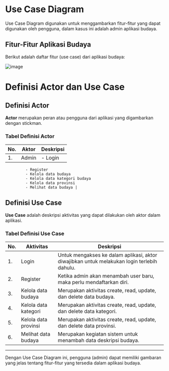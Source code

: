 # Use Case Diagram

Use Case Diagram digunakan untuk menggambarkan fitur-fitur yang dapat digunakan oleh pengguna, dalam kasus ini adalah admin aplikasi budaya.

## Fitur-Fitur Aplikasi Budaya

Berikut adalah daftar fitur (use case) dari aplikasi budaya:

![image](https://github.com/Indoculturafinders/APLIKASI-BUDAYA-INDONESIA-DENGAN-RESTFUL-API/assets/80626628/328e7822-68ae-4ebd-8a34-cc2730c2686a)

# Definisi Actor dan Use Case

## Definisi Actor

**Actor** merupakan peran atau pengguna dari aplikasi yang digambarkan dengan stickman.

### Tabel Definisi Actor

| No. | Aktor | Deskripsi |
|-----|-------|-----------|
| 1.  | Admin | - Login
             - Register
             - Kelola data budaya
             - Kelola data kategori budaya
             - Kelola data provinsi
             - Melihat data budaya |

## Definisi Use Case

**Use Case** adalah deskripsi aktivitas yang dapat dilakukan oleh aktor dalam aplikasi.

### Tabel Definisi Use Case

| No. | Aktivitas          | Deskripsi                                       |
|-----|--------------------|-------------------------------------------------|
| 1.  | Login              | Untuk mengakses ke dalam aplikasi, aktor diwajibkan untuk melakukan login terlebih dahulu. |
| 2.  | Register           | Ketika admin akan menambah user baru, maka perlu mendaftarkan diri. |
| 3.  | Kelola data budaya | Merupakan aktivitas create, read, update, dan delete data budaya. |
| 4.  | Kelola data kategori | Merupakan aktivitas create, read, update, dan delete data kategori. |
| 5.  | Kelola data provinsi | Merupakan aktivitas create, read, update, dan delete data provinsi. |
| 6.  | Melihat data budaya | Merupakan kegiatan sistem untuk menambah data deskripsi budaya. |



---

Dengan Use Case Diagram ini, pengguna (admin) dapat memiliki gambaran yang jelas tentang fitur-fitur yang tersedia dalam aplikasi budaya.
